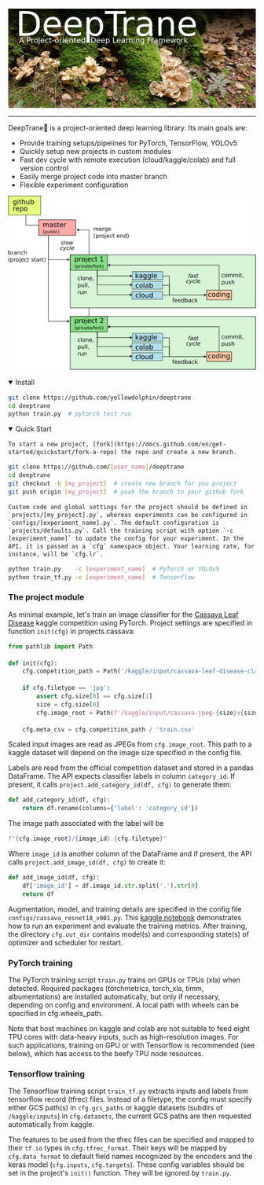 ![DeepTrane Logo](docs/readme_logo.png)

--------------------------------------------------------------------------------

DeepTrane🎷 is a project-oriented deep learning library. Its main goals are:
- Provide training setups/pipelines for PyTorch, TensorFlow, YOLOv5
- Quickly setup new projects in custom modules
- Fast dev cycle with remote execution (cloud/kaggle/colab) and full version control
- Easily merge project code into master branch
- Flexible experiment configuration

![Dev Scheme](docs/po_scheme.png)

<details open>
	<summary>Install</summary>

```bash
git clone https://github.com/yellowdolphin/deeptrane
cd deeptrane
python train.py  # pytorch test run
```

</details>

<details open>
	<summary>Quick Start</summary>

	To start a new project, [fork](https://docs.github.com/en/get-started/quickstart/fork-a-repo) the repo and create a new branch.

```bash
git clone https://github.com/[user_name]/deeptrane
cd deeptrane
git checkout -b [my_project]  # create new branch for you project
git push origin [my_project]  # push the branch to your github fork
```

	Custom code and global settings for the project should be defined in `projects/[my_project].py`, whereas experiments can be configured in `configs/[experiment_name].py`. The default configuration is `projects/defaults.py`. Call the training script with option `-c [experiment_name]` to update the config for your experiment. In the API, it is passed as a `cfg` namespace object. Your learning rate, for instance, will be `cfg.lr`.

```bash
python train.py    -c [experiment_name]  # PyTorch or YOLOv5
python train_tf.py -c [experiment_name]  # Tensorflow
```

### The project module

As minimal example, let's train an image classifier for the [Cassava Leaf Disease](https://www.kaggle.com/competitions/cassava-leaf-disease-classification) kaggle competition using PyTorch. Project settings are specified in function `init(cfg)` in projects.cassava:

```python
from pathlib import Path

def init(cfg):
    cfg.competition_path = Path('/kaggle/input/cassava-leaf-disease-classification')

    if cfg.filetype == 'jpg':
        assert cfg.size[0] == cfg.size[1]
        size = cfg.size[0]
        cfg.image_root = Path(f'/kaggle/input/cassava-jpeg-{size}x{size}/kaggle/train_images_jpeg')

    cfg.meta_csv = cfg.competition_path / 'train.csv'
```

Scaled input images are read as JPEGs from `cfg.image_root`. This path to a kaggle dataset will depend on the image size specified in the config file. 

Labels are read from the official competition dataset and stored in a pandas DataFrame. The API expects classifier labels in column `category_id`. If present, it calls `project.add_category_id(df, cfg)` to generate them:

```python
def add_category_id(df, cfg):
    return df.rename(columns={'label': 'category_id'})

```

The image path associated with the label will be 

```python 
f"{cfg.image_root}/{image_id}.{cfg.filetype}"
```

Where `image_id` is another column of the DataFrame and if present, the API calls `project.add_image_id(df, cfg)` to create it:

```python 
def add_image_id(df, cfg):
    df['image_id'] = df.image_id.str.split('.').str[0]
    return df
```

Augmentation, model, and training details are specified in the config file `configs/cassava_resnet18_v001.py`. This [kaggle notebook](https://www.kaggle.com/code/greendolphin/cassava-deeptrane) demonstrates how to run an experiment and evaluate the training metrics. After training, the directory `cfg.out_dir` contains model(s) and corresponding state(s) of optimizer and scheduler for restart.

### PyTorch training

The PyTorch training script `train.py` trains on GPUs or TPUs (xla) when detected. Required packages (torchmetrics, torch_xla, timm, albumentations) are installed automatically, but only if necessary, depending on config and environment. A local path with wheels can be specified in cfg.wheels_path.

Note that host machines on kaggle and colab are not suitable to feed eight TPU cores with data-heavy inputs, such as high-resolution images. For such applications, training on GPU or with Tensorflow is recommended (see below), which has access to the beefy TPU node resources.

### Tensorflow training

The Tensorflow training script `train_tf.py` extracts inputs and labels from tensorflow record (tfrec) files. Instead of a filetype, the config must specify either GCS path(s) in `cfg.gcs_paths` or kaggle datasets (subdirs of `/kaggle/inputs`) in `cfg.datasets`, the current GCS paths are then requested automatically from kaggle.

The features to be used from the tfrec files can be specified and mapped to their `tf.io` types in `cfg.tfrec_format`. Their keys will be mapped by `cfg.data_format` to default field names recognized by the encoders and the keras model (`cfg.inputs`, `cfg.targets`). These config variables should be set in the project's `init()` function. They will be ignored by `train.py`.

</details>
